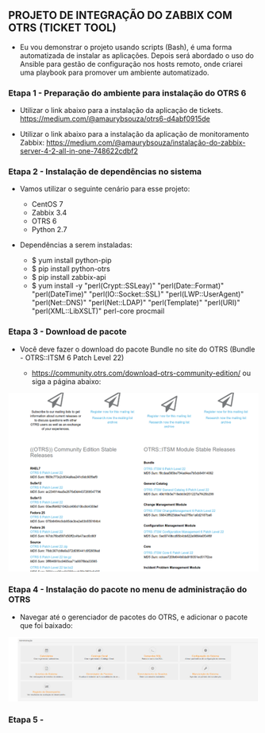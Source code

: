 ## PROJETO DE INTEGRAÇÃO DO ZABBIX COM OTRS (TICKET TOOL)

- Eu vou demonstrar o projeto usando scripts (Bash), é uma forma automatizada de instalar as aplicações. Depois será abordado o uso do Ansible para gestão de configuração nos hosts remoto, onde criarei uma playbook para promover um ambiente automatizado.

### Etapa 1 - Preparação do ambiente para instalação do OTRS 6

- Utilizar o link abaixo para a instalação da aplicação de tickets.
https://medium.com/@amaurybsouza/otrs6-d4abf0915de

- Utilizar o link abaixo para a instalação da aplicação de monitoramento Zabbix:
https://medium.com/@amaurybsouza/instalação-do-zabbix-server-4-2-all-in-one-748622cdbf2


### Etapa 2 - Instalação de dependências no sistema

- Vamos utilizar o seguinte cenário para esse projeto:
  - CentOS 7
  - Zabbix 3.4
  - OTRS 6
  - Python 2.7
  
- Dependências a serem instaladas:
  
  - $ yum install python-pip
  - $ pip install python-otrs
  - $ pip install zabbix-api
  - $ yum install -y "perl(Crypt::SSLeay)" "perl(Date::Format)" "perl(DateTime)" "perl(IO::Socket::SSL)"            "perl(LWP::UserAgent)" "perl(Net::DNS)" "perl(Net::LDAP)" "perl(Template)" "perl(URI)" "perl(XML::LibXSLT)" perl-core procmail

### Etapa 3 - Download de pacote

- Você deve fazer o download do pacote Bundle no site do OTRS (Bundle - OTRS::ITSM 6 Patch Level 22)

  - https://community.otrs.com/download-otrs-community-edition/ ou siga a página abaixo:
  
  
![otrs-down.png](images/otrs-down.png)


### Etapa 4 - Instalação do pacote no menu de administração do OTRS

- Navegar até o gerenciador de pacotes do OTRS, e adicionar o pacote que foi baixado:


![pacotes.png](images/pacotes_otrs.png)



### Etapa 5 - 






